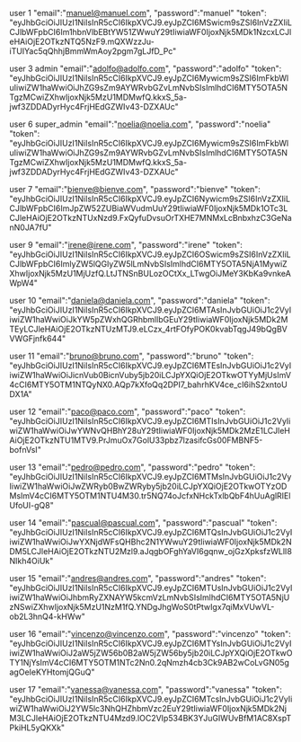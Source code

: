 user 1
"email":"manuel@manuel.com",
"password":"manuel"
"token": "eyJhbGciOiJIUzI1NiIsInR5cCI6IkpXVCJ9.eyJpZCI6MSwicm9sZSI6InVzZXIiLCJlbWFpbCI6Im1hbnVlbEBtYW51ZWwuY29tIiwiaWF0IjoxNjk5MDk1NzcxLCJleHAiOjE2OTkzNTQ5NzF9.mQXWzzJu-iTUIYac5qQhhjBmmWmAoy2pgm7gLJfD_Pc"

user 3        admin
"email":"adolfo@adolfo.com",
"password":"adolfo"
"token": "eyJhbGciOiJIUzI1NiIsInR5cCI6IkpXVCJ9.eyJpZCI6Mywicm9sZSI6ImFkbWluIiwiZW1haWwiOiJhZG9sZm9AYWRvbGZvLmNvbSIsImlhdCI6MTY5OTA5NTgzMCwiZXhwIjoxNjk5MzU1MDMwfQ.kkxS_5a-jwf3ZDDADyrHyc4FrjHEdGZWIv43-DZXAUc"

user 6      super_admin
"email":"noelia@noelia.com",
"password":"noelia"
"token": "eyJhbGciOiJIUzI1NiIsInR5cCI6IkpXVCJ9.eyJpZCI6Mywicm9sZSI6ImFkbWluIiwiZW1haWwiOiJhZG9sZm9AYWRvbGZvLmNvbSIsImlhdCI6MTY5OTA5NTgzMCwiZXhwIjoxNjk5MzU1MDMwfQ.kkxS_5a-jwf3ZDDADyrHyc4FrjHEdGZWIv43-DZXAUc"

user 7
"email":"bienve@bienve.com",
"password":"bienve"
"token": "eyJhbGciOiJIUzI1NiIsInR5cCI6IkpXVCJ9.eyJpZCI6Nywicm9sZSI6InVzZXIiLCJlbWFpbCI6ImJpZW52ZUBiaWVudmUuY29tIiwiaWF0IjoxNjk5MDk1OTc3LCJleHAiOjE2OTkzNTUxNzd9.FxQyfuDvsuOrTXHE7MNMxLcBnbxhzC3GeNanN0JA7fU"

user 9
"email":"irene@irene.com",
"password":"irene"
"token": "eyJhbGciOiJIUzI1NiIsInR5cCI6IkpXVCJ9.eyJpZCI6OSwicm9sZSI6InVzZXIiLCJlbWFpbCI6ImlyZW5lQGlyZW5lLmNvbSIsImlhdCI6MTY5OTA5NjA1MywiZXhwIjoxNjk5MzU1MjUzfQ.LtJTNSnBULozOCtXx_LTwgOiJMeY3KbKa9vnkeAWpW4"

user 10
"email":"daniela@daniela.com",
"password":"daniela"
"token": "eyJhbGciOiJIUzI1NiIsInR5cCI6IkpXVCJ9.eyJpZCI6MTAsInJvbGUiOiJ1c2VyIiwiZW1haWwiOiJkYW5pZWxhQGRhbmllbGEuY29tIiwiaWF0IjoxNjk5MDk2MTEyLCJleHAiOjE2OTkzNTUzMTJ9.eLCzx_4rtFOfyPOK0kvabTqgJ49bQgBVVWGFjnfk644"

user 11
"email":"bruno@bruno.com",
"password":"bruno"
"token": "eyJhbGciOiJIUzI1NiIsInR5cCI6IkpXVCJ9.eyJpZCI6MTEsInJvbGUiOiJ1c2VyIiwiZW1haWwiOiJicnVub0BicnVuby5jb20iLCJpYXQiOjE2OTkwOTYyMjUsImV4cCI6MTY5OTM1NTQyNX0.AQp7kXfoQq2DPI7_bahrhKV4ce_cI6ihS2xntoUDX1A"

user 12
"email":"paco@paco.com",
"password":"paco"
"token": "eyJhbGciOiJIUzI1NiIsInR5cCI6IkpXVCJ9.eyJpZCI6MTIsInJvbGUiOiJ1c2VyIiwiZW1haWwiOiJwYWNvQHBhY28uY29tIiwiaWF0IjoxNjk5MDk2MzE1LCJleHAiOjE2OTkzNTU1MTV9.PrJmuOx7GolU33pbz7lzasifcGs00FMBNF5-bofnVsI"

user 13
"email":"pedro@pedro.com",
"password":"pedro"
"token": "eyJhbGciOiJIUzI1NiIsInR5cCI6IkpXVCJ9.eyJpZCI6MTMsInJvbGUiOiJ1c2VyIiwiZW1haWwiOiJwZWRyb0BwZWRyby5jb20iLCJpYXQiOjE2OTkwOTYzODMsImV4cCI6MTY5OTM1NTU4M30.tr5NQ74oJcfxNHckTxlbQbF4hUuAglRIElUfoUI-gQ8"

user 14
"email":"pascual@pascual.com",
"password":"pascual"
"token": "eyJhbGciOiJIUzI1NiIsInR5cCI6IkpXVCJ9.eyJpZCI6MTQsInJvbGUiOiJ1c2VyIiwiZW1haWwiOiJwYXNjdWFsQHBhc2N1YWwuY29tIiwiaWF0IjoxNjk5MDk2NDM5LCJleHAiOjE2OTkzNTU2Mzl9.aJqgbOFghYaVI6gqnw_ojGzXpksfzWLlI8NIkh4OiUk"

user 15
"email":"andres@andres.com",
"password":"andres"
"token": "eyJhbGciOiJIUzI1NiIsInR5cCI6IkpXVCJ9.eyJpZCI6MTUsInJvbGUiOiJ1c2VyIiwiZW1haWwiOiJhbmRyZXNAYW5kcmVzLmNvbSIsImlhdCI6MTY5OTA5NjUzNSwiZXhwIjoxNjk5MzU1NzM1fQ.YNDgJhgWoS0tPtwIgx7qiMxVUwVL-ob2L3hnQ4-kHWw"

user 16
"email":"vincenzo@vincenzo.com",
"password":"vincenzo"
"token": "eyJhbGciOiJIUzI1NiIsInR5cCI6IkpXVCJ9.eyJpZCI6MTYsInJvbGUiOiJ1c2VyIiwiZW1haWwiOiJ2aW5jZW56b0B2aW5jZW56by5jb20iLCJpYXQiOjE2OTkwOTY1NjYsImV4cCI6MTY5OTM1NTc2Nn0.2qNmzh4cb3Ck9AB2wCoLvGN05gagOeIeKYHtomjQGuQ"

user 17
"email":"vanessa@vanessa.com",
"password":"vanessa"
"token": "eyJhbGciOiJIUzI1NiIsInR5cCI6IkpXVCJ9.eyJpZCI6MTcsInJvbGUiOiJ1c2VyIiwiZW1haWwiOiJ2YW5lc3NhQHZhbmVzc2EuY29tIiwiaWF0IjoxNjk5MDk2NjM3LCJleHAiOjE2OTkzNTU4Mzd9.lOC2VIp534BK3YJuGIWUvBfM1AC8XspTPkiHL5yQKXk"
